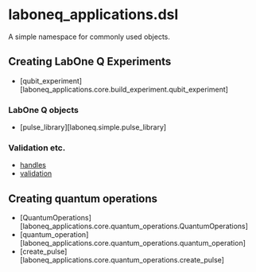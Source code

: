 # laboneq_applications.dsl

A simple namespace for commonly used objects.

## Creating LabOne Q Experiments

* [qubit_experiment][laboneq_applications.core.build_experiment.qubit_experiment]

### LabOne Q objects

* [pulse_library][laboneq.simple.pulse_library]
<!-- TODO: Builtins in missing from LabOne Q reference API docs -->
<!-- * [acquire][laboneq.dsl.experiment.builtins.acquire]
* [acquire_loop_rt][laboneq.dsl.experiment.builtins.acquire_loop_rt]
* [add][laboneq.dsl.experiment.builtins.add]
* [call][laboneq.dsl.experiment.builtins.call]
* [delay][laboneq.dsl.experiment.builtins.delay]
* [experiment][laboneq.dsl.experiment.builtins.experiment]
* [experiment_calibration][laboneq.dsl.experiment.builtins.experiment_calibration]
* [match][laboneq.dsl.experiment.builtins.match]
* [measure][laboneq.dsl.experiment.builtins.measure]
* [play][laboneq.dsl.experiment.builtins.play]
* [reserve][laboneq.dsl.experiment.builtins.reserve]
* [section][laboneq.dsl.experiment.builtins.section]
* [sweep][laboneq.dsl.experiment.builtins.sweep]
* [active_section][laboneq.dsl.experiment.section_context] -->

### Validation etc.

* [handles](./core/handles.md)
* [validation](./core/validation.md)

## Creating quantum operations

* [QuantumOperations][laboneq_applications.core.quantum_operations.QuantumOperations]
* [quantum_operation][laboneq_applications.core.quantum_operations.quantum_operation]
* [create_pulse][laboneq_applications.core.quantum_operations.create_pulse]
